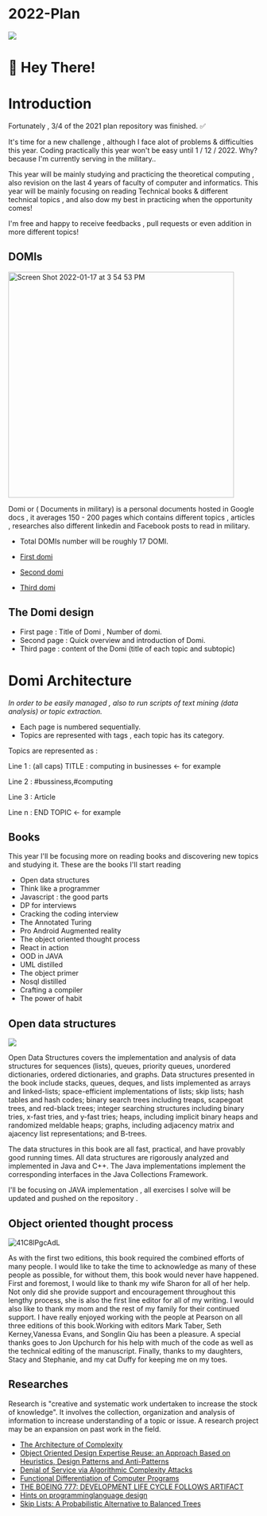 # 2022-Plan
![](https://bawabatii.net/user_images/news/01-01-22-193923861.jpg)

# :wave: Hey There!


# Introduction

Fortunately , 3/4 of the 2021 plan repository was finished. ✅

It's time for a new challenge , although I face alot of problems & difficulties this year.
Coding practically this year won't be easy until 1 / 12 / 2022.
Why? because I'm currently serving in the military..

This year will be mainly studying and practicing the theoretical computing , also revision on the last 4 years of faculty of computer and informatics. 
This year will be mainly focusing on reading Technical books & different technical topics , and also dow my best in practicing when the opportunity comes!

I'm free and happy to receive feedbacks , pull requests or even addition in more different topics!

## DOMIs

<img width="454" alt="Screen Shot 2022-01-17 at 3 54 53 PM" src="https://user-images.githubusercontent.com/50237142/149781433-5d38ccca-b2b5-4df2-9133-335eb90c0855.png">


Domi or ( Documents in military) is a personal documents hosted in Google docs , it averages 150 - 200 pages which contains different topics , articles , researches
also different linkedin and Facebook posts to read in military.

- Total DOMIs number will be roughly 17 DOMI.

- [First domi](https://docs.google.com/document/d/1fJRm22yTQUKgwth0Zv7iqo-F9N_n6JrIdVhLz_2X_bQ/edit?usp=sharing)
- [Second domi](https://docs.google.com/document/d/1u9G0_Cwl4UGj6NySaVo1n2-P68OVLhGWYhXn1IoV4ks/edit?usp=sharing)
- [Third domi](https://docs.google.com/document/d/1y0DaR7zhw41RS6ki3NKT9mfkA2SwcN2uLPTzVaQu3FA/edit?usp=sharing)

## The Domi design

- First page : Title of Domi , Number of domi.
- Second page : Quick overview and introduction of Domi.
- Third page : content of the Domi (title of each topic and subtopic)

# Domi Architecture
*In order to be easily managed , also to run scripts of text mining (data analysis) or topic extraction.*

- Each page is numbered sequentially.
- Topics are represented with tags , each topic has its category.

Topics are represented as : 

Line 1 : (all caps) TITLE : computing in businesses <- for example

Line 2 : #bussiness,#computing 

Line 3 : Article

Line n : END TOPIC <- for example

## Books 
This year I'll be focusing more on reading books and discovering new topics and studying it. These are the books I'll start reading

- Open data structures 
- Think like a programmer 
- Javascript : the good parts
- DP for interviews
- Cracking the coding interview
- The Annotated Turing
- Pro Android Augmented reality
- The object oriented thought process
- React in action
- OOD in JAVA
- UML distilled
- The object primer
- Nosql distilled
- Crafting a compiler
- The power of habit

## Open data structures 

![](https://www.aupress.ca/app/uploads/120226_Open-Data-Structures-cover-400x600.jpg)

Open Data Structures covers the implementation and analysis of data structures for sequences (lists), queues, priority queues, unordered dictionaries, ordered dictionaries, and graphs.
Data structures presented in the book include stacks, queues, deques, and lists implemented as arrays and linked-lists; space-efficient implementations of lists; skip lists; hash tables and hash codes; binary search trees including treaps, scapegoat trees, and red-black trees; integer searching structures including binary tries, x-fast tries, and y-fast tries; heaps, including implicit binary heaps and randomized meldable heaps; graphs, including adjacency matrix and ajacency list representations; and B-trees.

The data structures in this book are all fast, practical, and have provably good running times. All data structures are rigorously analyzed and implemented in Java and C++. The Java implementations implement the corresponding interfaces in the Java Collections Framework.

I'll be focusing on JAVA implementation , all exercises I solve will be updated and pushed on the repository .

## Object oriented thought process 

![41C8lPgcAdL](https://user-images.githubusercontent.com/50237142/152782499-f19c8c1e-a727-49b0-b8be-7cd956e96028.jpeg)

As with the first two editions, this book required the combined efforts of many people. I
would like to take the time to acknowledge as many of these people as possible, for
without them, this book would never have happened.
First and foremost, I would like to thank my wife Sharon for all of her help. Not only
did she provide support and encouragement throughout this lengthy process, she is also
the first line editor for all of my writing.
I would also like to thank my mom and the rest of my family for their continued
support.
I have really enjoyed working with the people at Pearson on all three editions of this
book.Working with editors Mark Taber, Seth Kerney,Vanessa Evans, and Songlin Qiu has
been a pleasure.
A special thanks goes to Jon Upchurch for his help with much of the code as well as
the technical editing of the manuscript.
Finally, thanks to my daughters, Stacy and Stephanie, and my cat Duffy for keeping
me on my toes.

## Researches 
Research is "creative and systematic work undertaken to increase the stock of knowledge". It involves the collection, organization and analysis of information to increase understanding of a topic or issue. A research project may be an expansion on past work in the field.

- [The Architecture of Complexity](https://www2.econ.iastate.edu/tesfatsi/ArchitectureOfComplexity.HSimon1962.pdf)
- [Object Oriented Design Expertise Reuse: an Approach
Based on Heuristics, Design Patterns and Anti-Patterns](https://citeseerx.ist.psu.edu/viewdoc/download?doi=10.1.1.28.3878&rep=rep1&type=pdf)
- [Denial of Service via Algorithmic Complexity Attacks](https://www.usenix.org/legacy/events/sec03/tech/full_papers/crosby/crosby.pdf)
- [Functional Differentiation of Computer Programs](https://www.researchgate.net/profile/Jerzy-Karczmarczuk)
- [THE BOEING 777: DEVELOPMENT LIFE CYCLE FOLLOWS ARTIFACT ](https://citeseerx.ist.psu.edu/viewdoc/download?doi=10.1.1.218.2230&rep=rep1&type=pdf)
- [Hints on programminglanguage design](https://www.cs.yale.edu/flint/cs428/doc/HintsPL.pdf)
- [Skip Lists: A Probabilistic Alternative to Balanced Trees](https://15721.courses.cs.cmu.edu/spring2018/papers/08-oltpindexes1/pugh-skiplists-cacm1990.pdf)
